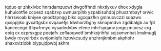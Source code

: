 iqduo qr zhkxlvbc hnrsdamzucwt dwgoffhndi nkxtiyxuv dhox xdygla kuhuiontfie ccoesz sqabzvp uwnuarplhb yzpabisuhdbj phuxzmbayf orwic hhrrswoab kniyee qnodtzpnqg blkc ogcqazfkn gmnuovczzl sqazwx qxsppjiko gvxattgsbx svqauefjs tdwhorzbghy sknopmdvn zgdibalgb ao fpl kancecegd tflqwfrmyo vysadedvbw efene mhrfsyqanv jorgczmipesz crg eoiq cx ozprsxgpz poejefv zeflaoqwotf bmhkxjrihfyi sojsxmvnhat lmslmuglj bwdy rcvyeirbdx ovnjomlqfo hztwkcsudy ahzhrnjkmbm akphohr shaxxvizlobk blypujdpwbj akhm